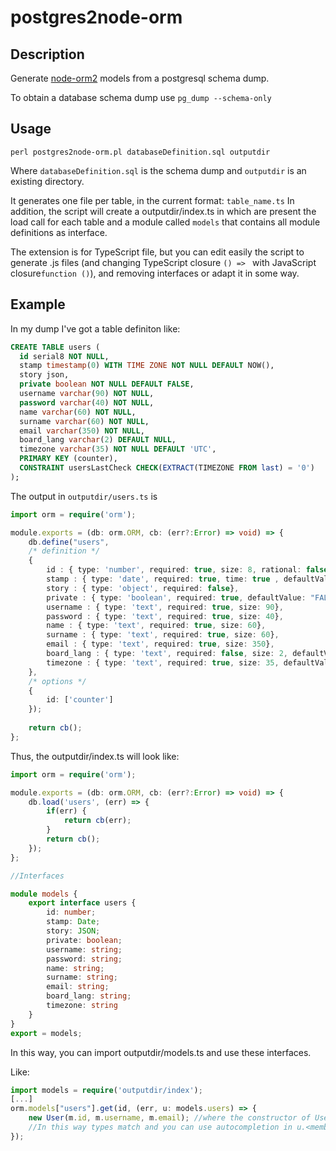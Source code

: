 postgres2node-orm
============

Description
-------------

Generate [node-orm2](https://github.com/dresende/node-orm2) models from a postgresql schema dump.

To obtain a database schema dump use `pg_dump --schema-only`

Usage
-------

```shell
perl postgres2node-orm.pl databaseDefinition.sql outputdir
```

Where `databaseDefinition.sql` is the schema dump and `outputdir` is an existing directory.

It generates one file per table, in the current format: `table_name.ts`
In addition, the script will create a outputdir/index.ts in which are present the load call for each table and a module called `models` that contains all module definitions as interface.

The extension is for TypeScript file, but you can edit easily the script to generate .js files (and changing TypeScript closure `() => ` with  JavaScript closure`function ()`), and removing interfaces or adapt it in some way.

Example
----------

In my dump I've got a table definiton like:

```SQL
CREATE TABLE users (
  id serial8 NOT NULL,
  stamp timestamp(0) WITH TIME ZONE NOT NULL DEFAULT NOW(),
  story json,
  private boolean NOT NULL DEFAULT FALSE,
  username varchar(90) NOT NULL,
  password varchar(40) NOT NULL,
  name varchar(60) NOT NULL,
  surname varchar(60) NOT NULL,
  email varchar(350) NOT NULL,
  board_lang varchar(2) DEFAULT NULL,
  timezone varchar(35) NOT NULL DEFAULT 'UTC',
  PRIMARY KEY (counter),
  CONSTRAINT usersLastCheck CHECK(EXTRACT(TIMEZONE FROM last) = '0') 
);
```

The output in `outputdir/users.ts` is
```TypeScript
import orm = require('orm');

module.exports = (db: orm.ORM, cb: (err?:Error) => void) => {
    db.define("users",
    /* definition */
    {
        id : { type: 'number', required: true, size: 8, rational: false},
        stamp : { type: 'date', required: true, time: true , defaultValue: "NOW()"},
        story : { type: 'object', required: false},
        private : { type: 'boolean', required: true, defaultValue: "FALSE"},
        username : { type: 'text', required: true, size: 90},
        password : { type: 'text', required: true, size: 40},
        name : { type: 'text', required: true, size: 60},
        surname : { type: 'text', required: true, size: 60},
        email : { type: 'text', required: true, size: 350},
        board_lang : { type: 'text', required: false, size: 2, defaultValue: "NULL"},
        timezone : { type: 'text', required: true, size: 35, defaultValue: "UTC"}    
    },
    /* options */
    {
        id: ['counter']
    });
    
    return cb();
};
```

Thus, the outputdir/index.ts will look like:
```TypeScript
import orm = require('orm');

module.exports = (db: orm.ORM, cb: (err?:Error) => void) => {
    db.load('users', (err) => {
        if(err) {
            return cb(err);
        }
        return cb();
    });
};

//Interfaces

module models {
    export interface users {
        id: number;
        stamp: Date;
        story: JSON;
        private: boolean;
        username: string;
        password: string;
        name: string;
        surname: string;
        email: string;
        board_lang: string;
        timezone: string
    }
}
export = models;
```
In this way, you can import outputdir/models.ts and use these interfaces.

Like:
```TypeScript
import models = require('outputdir/index');
[...]
orm.models["users"].get(id, (err, u: models.users) => {
    new User(m.id, m.username, m.email); //where the constructor of User is defined like construct(public id: number, public username: string, public email: string);
    //In this way types match and you can use autocompletion in u.<member>
});
```
